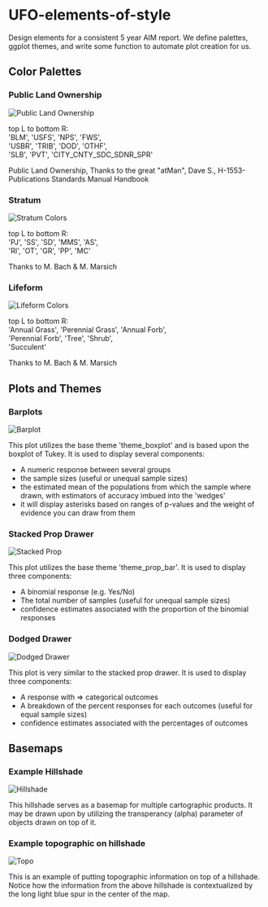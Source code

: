 # UFO-elements-of-style

Design elements for a consistent 5 year AIM report. We define palettes, ggplot themes, and write some function to automate plot creation for us. 



## Color Palettes

### Public Land Ownership
![Public Land Ownership](./results/plots/public_lands.png)

top L to bottom R:  
'BLM', 'USFS', 'NPS', 'FWS',  
'USBR', 'TRIB', 'DOD', 'OTHF',  
'SLB', 'PVT', 'CITY_CNTY_SDC_SDNR_SPR'  

Public Land Ownership, Thanks to the great "atMan", Dave S.,
H-1553-Publications Standards Manual Handbook



### Stratum
![Stratum Colors](results/plots/strata.png)

top L to bottom R:  
'PJ', 'SS', 'SD', 'MMS', 'AS',  
'RI', 'OT', 'GR', 'PP', 'MC'  

Thanks to M. Bach & M. Marsich

### Lifeform
![Lifeform Colors](results/plots/lifeforms.png)

top L to bottom R:  
'Annual Grass', 'Perennial Grass', 'Annual Forb',  
'Perennial Forb', 'Tree', 'Shrub',  
'Succulent'  

Thanks to M. Bach & M. Marsich



## Plots and Themes

### Barplots
![Barplot](results/plots/stacked_prop_drawer.png)


This plot utilizes the base theme 'theme_boxplot' and is based upon the boxplot of Tukey. It is used to display several components:
- A numeric response between several groups
- the sample sizes (useful or unequal sample sizes)
- the estimated mean of the populations from which the sample where drawn, with
estimators of accuracy imbued into the 'wedges'
- it will display asterisks based on ranges of p-values and the weight of evidence you can
draw from them

### Stacked Prop Drawer
![Stacked Prop](results/plots/stacked_prop_drawer.png)


This plot utilizes the base theme 'theme_prop_bar'. It is used to display three components:
- A binomial response (e.g. Yes/No)  
- The total number of samples (useful for unequal sample sizes)  
- confidence estimates associated with the proportion of the binomial responses  

### Dodged Drawer
![Dodged Drawer](results/plots/dodged_drawer.png)

This plot is very similar to the stacked prop drawer. It is used to display three components:
- A response with => categorical outcomes
- A breakdown of the percent responses for each outcomes (useful for equal sample sizes)
- confidence estimates associated with the percentages of outcomes


## Basemaps

### Example Hillshade 
![Hillshade](results/maps/hillshade_drought)

This hillshade serves as a basemap for multiple cartographic products. It may be drawn upon by utilizing the transperancy (alpha) parameter of objects drawn on top of it. 

### Example topographic on hillshade
![Topo](results/maps/elevation_contour_drought)

This is an example of putting topographic information on top of a hillshade. Notice how the information from the above hillshade is contextualized by the long light blue spur in the center of the map.
